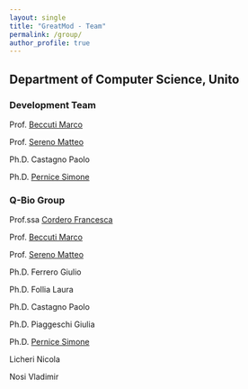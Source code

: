 ```yaml
---
layout: single
title: "GreatMod - Team"
permalink: /group/
author_profile: true
--- 
```


## Department of Computer Science, Unito

### Development Team

Prof. [Beccuti Marco](https://www.cs.unito.it/do/docenti.pl/Show?_id=mbeccuti#tab-profilo)

Prof. [Sereno Matteo](https://www.cs.unito.it/do/docenti.pl/Show?_id=msereno#tab-profilo)

Ph.D. Castagno Paolo

Ph.D. [Pernice Simone](https://www.cs.unito.it/do/docenti.pl/Show?_id=spernice#tab-profilo)


### Q-Bio Group

Prof.ssa [Cordero Francesca](https://www.cs.unito.it/do/docenti.pl/Show?_id=fcordero)

Prof. [Beccuti Marco](https://www.cs.unito.it/do/docenti.pl/Show?_id=mbeccuti#tab-profilo)

Prof. [Sereno Matteo](https://www.cs.unito.it/do/docenti.pl/Show?_id=msereno#tab-profilo)

Ph.D. Ferrero Giulio

Ph.D. Follia Laura 

Ph.D. Castagno Paolo

Ph.D. Piaggeschi Giulia

Ph.D. [Pernice Simone](http://www.di.unito.it/~pernice/)

Licheri Nicola

Nosi Vladimir
